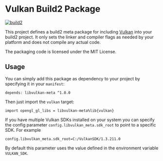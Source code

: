 # Vulkan Build2 Package

[![build2](https://github.com/build2-packaging/vulkan-meta/actions/workflows/build2.yml/badge.svg)](https://github.com/build2-packaging/vulkan-meta/actions/workflows/build2.yml)

This project defines a build2 meta package for including [Vulkan](https://www.vulkan.org/) into your build2 project. It only sets the linker and compiler flags as needed by your platform and does not compile any actual code.

The packaging code is licensed under the MIT License.

## Usage

You can simply add this package as dependency to your project by specifying it in your `manifest`:

```
depends: libvulkan-meta ^1.0.0
```

Then just import the `vulkan` target:

```
import opengl_gl_libs = libvulkan-meta%lib{vulkan}
```

If you have multiple Vulkan SDKs installed on your system you can specify the config parameter `config.libvulkan_meta.sdk_root` to point to a specific SDK. For example

```
config.libvulkan_meta.sdk_root=C:/VulkanSDK/1.3.211.0
```

By default this parameter uses the value defined in the environment variable `VULKAN_SDK`.

